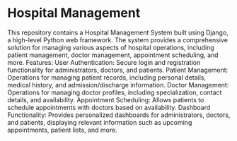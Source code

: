 # Hospital Management
This repository contains a Hospital Management System built using Django, a high-level Python web framework. The system provides a comprehensive solution for managing various aspects of hospital operations, including patient management, doctor management, appointment scheduling, and more.
Features:
User Authentication: Secure login and registration functionality for administrators, doctors, and patients.
Patient Management: Operations for managing patient records, including personal details, medical history, and admission/discharge information.
Doctor Management: Operations for managing doctor profiles, including specialization, contact details, and availability.
Appointment Scheduling: Allows patients to schedule appointments with doctors based on availability.
Dashboard Functionality: Provides personalized dashboards for administrators, doctors, and patients, displaying relevant information such as upcoming appointments, patient lists, and more.
